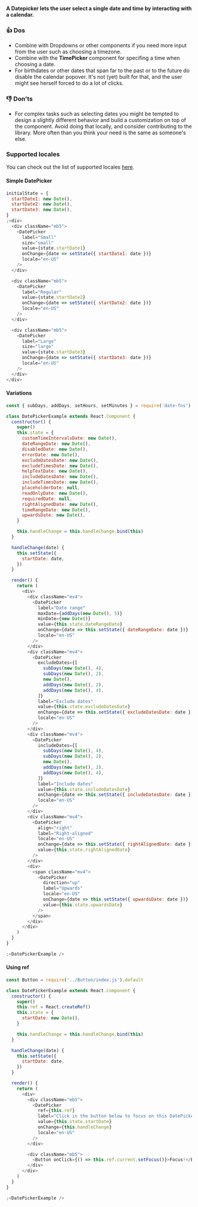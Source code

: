 #### A Datepicker lets the user select a single date and time by interacting with a calendar.

### 👍 Dos

- Combine with Dropdowns or other components if you need more input from the user such as choosing a timezone.
- Combine with the **TimePicker** component for specifing a time when choosing a date.
- For birthdates or other dates that span far to the past or to the future do disable the calendar popover. It's not (yet) built for that, and the user might see herself forced to do a lot of clicks.

### 👎 Don'ts

- For complex tasks such as selecting dates you might be tempted to design a slightly different behavior and build a customization on top of the component. Avoid doing that locally, and consider contributing to the library. More often than you think your need is the same as someone's else.

### Supported locales

You can check out the list of supported locales [here](https://github.com/date-fns/date-fns/blob/master/src/locale/index.js).

#### Simple DatePicker

```js
initialState = {
  startDate1: new Date(),
  startDate2: new Date(),
  startDate3: new Date(),
}
;<div>
  <div className="mb5">
    <DatePicker
      label="Small"
      size="small"
      value={state.startDate1}
      onChange={date => setState({ startDate1: date })}
      locale="en-US"
    />
  </div>

  <div className="mb5">
    <DatePicker
      label="Regular"
      value={state.startDate2}
      onChange={date => setState({ startDate2: date })}
      locale="en-US"
    />
  </div>

  <div className="mb5">
    <DatePicker
      label="Large"
      size="large"
      value={state.startDate3}
      onChange={date => setState({ startDate3: date })}
      locale="en-US"
    />
  </div>
</div>
```

#### Variations

```js
const { subDays, addDays, setHours, setMinutes } = require('date-fns')

class DatePickerExample extends React.Component {
  constructor() {
    super()
    this.state = {
      customTimeIntervalsDate: new Date(),
      dateRangeDate: new Date(),
      disabledDate: new Date(),
      errorDate: new Date(),
      excludeDatesDate: new Date(),
      excludeTimesDate: new Date(),
      helpTextDate: new Date(),
      includeDatesDate: new Date(),
      includeTimesDate: new Date(),
      placeholderDate: null,
      readOnlyDate: new Date(),
      requiredDate: null,
      rightAlignedDate: new Date(),
      timeRangeDate: new Date(),
      upwardsDate: new Date(),
    }

    this.handleChange = this.handleChange.bind(this)
  }

  handleChange(date) {
    this.setState({
      startDate: date,
    })
  }

  render() {
    return (
      <div>
        <div className="mv4">
          <DatePicker
            label="Date range"
            maxDate={addDays(new Date(), 5)}
            minDate={new Date()}
            value={this.state.dateRangeDate}
            onChange={date => this.setState({ dateRangeDate: date })}
            locale="en-US"
          />
        </div>
        <div className="mv4">
          <DatePicker
            excludeDates={[
              subDays(new Date(), 4),
              subDays(new Date(), 2),
              new Date(),
              addDays(new Date(), 2),
              addDays(new Date(), 4),
            ]}
            label="Exclude dates"
            value={this.state.excludeDatesDate}
            onChange={date => this.setState({ excludeDatesDate: date })}
            locale="en-US"
          />
        </div>
        <div className="mv4">
          <DatePicker
            includeDates={[
              subDays(new Date(), 4),
              subDays(new Date(), 2),
              new Date(),
              addDays(new Date(), 2),
              addDays(new Date(), 4),
            ]}
            label="Include dates"
            value={this.state.includeDatesDate}
            onChange={date => this.setState({ includeDatesDate: date })}
            locale="en-US"
          />
        </div>
        <div className="mv4">
          <DatePicker
            align="right"
            label="Right-aligned"
            locale="en-US"
            onChange={date => this.setState({ rightAlignedDate: date })}
            value={this.state.rightAlignedDate}
          />
        </div>
        <div>
          <span className="mv4">
            <DatePicker
              direction="up"
              label="Upwards"
              locale="en-US"
              onChange={date => this.setState({ upwardsDate: date })}
              value={this.state.upwardsDate}
            />
          </span>
        </div>
      </div>
    )
  }
}

;<DatePickerExample />
```

#### Using ref

```js
const Button = require('../Button/index.js').default

class DatePickerExample extends React.Component {
  constructor() {
    super()
    this.ref = React.createRef()
    this.state = {
      startDate: new Date(),
    }

    this.handleChange = this.handleChange.bind(this)
  }

  handleChange(date) {
    this.setState({
      startDate: date,
    })
  }

  render() {
    return (
      <div>
        <div className="mb5">
          <DatePicker
            ref={this.ref}
            label="Click in the button below to focus on this DatePicker"
            value={this.state.startDate}
            onChange={this.handleChange}
            locale="en-US"
          />
        </div>

        <div className="mb5">
          <Button onClick={() => this.ref.current.setFocus()}>Focus!</Button>
        </div>
      </div>
    )
  }
}

;<DatePickerExample />
```
